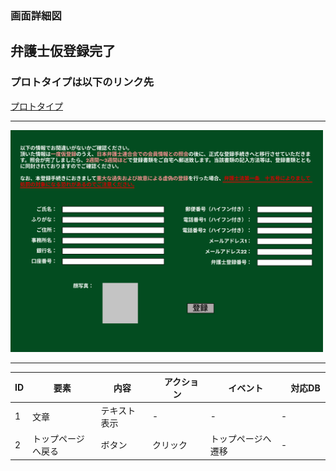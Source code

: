 ### 画面詳細図
## 弁護士仮登録完了
### プロトタイプは以下のリンク先
[プロトタイプ](https://www.figma.com/file/EC6HJax9FH50cwnpwUmhDG/Untitled?node-id=10%3A16)
*****
<img src="../attcheck.png" width="500">

*****

| ID | 要素 | 内容　|　アクション　|　イベント　|　対応DB　|
|----|------|------|-------------|-----------|---------|
|1   |文章|テキスト表示|-       |-         |-         |
|2   |トップページへ戻る|ボタン|クリック|トップページへ遷移|-|
